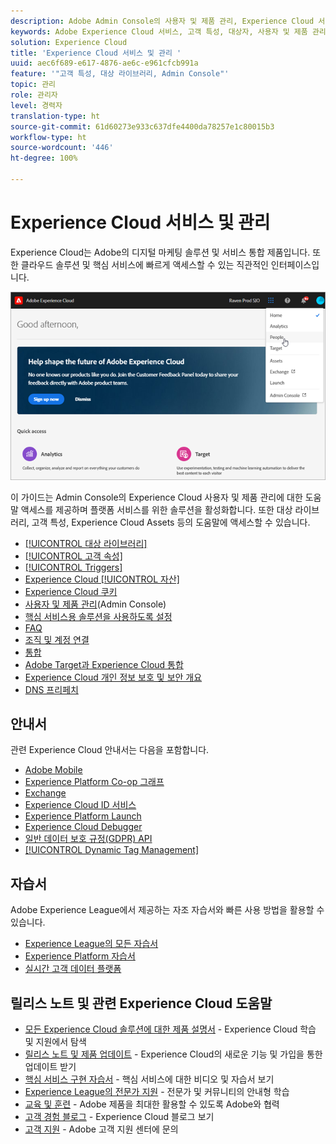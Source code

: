 ```yaml
---
description: Adobe Admin Console의 사용자 및 제품 관리, Experience Cloud 서비스의 솔루션 활성화, 대상자 라이브러리, 고객 특성, Experience Cloud 자산 등에 대해 알아봅니다.
keywords: Adobe Experience Cloud 서비스, 고객 특성, 대상자, 사용자 및 제품 관리
solution: Experience Cloud
title: 'Experience Cloud 서비스 및 관리 '
uuid: aec6f689-e617-4876-ae6c-e961cfcb991a
feature: '"고객 특성, 대상 라이브러리, Admin Console"'
topic: 관리
role: 관리자
level: 경력자
translation-type: ht
source-git-commit: 61d60273e933c637dfe4400da78257e1c80015b3
workflow-type: ht
source-wordcount: '446'
ht-degree: 100%

---
```



# Experience Cloud 서비스 및 관리

Experience Cloud는 Adobe의 디지털 마케팅 솔루션 및 서비스 통합 제품입니다. 또한 클라우드 솔루션 및 핵심 서비스에 빠르게 액세스할 수 있는 직관적인 인터페이스입니다.

![Experience Cloud](assets/cloud-pulldown.png)

이 가이드는 Admin Console의 Experience Cloud 사용자 및 제품 관리에 대한 도움말 액세스를 제공하며 플랫폼 서비스를 위한 솔루션을 활성화합니다. 또한 대상 라이브러리, 고객 특성, Experience Cloud Assets 등의 도움말에 액세스할 수 있습니다.

* [[!UICONTROL 대상 라이브러리]](audience-library/audience-library.md)
* [[!UICONTROL 고객 속성]](attributes/attributes.md)
* [[!UICONTROL Triggers]](activation/triggers.md)
* [Experience Cloud [!UICONTROL 자산]](experience-cloud-assets/experience-cloud-assets.md)
* [Experience Cloud 쿠키](cookies/cookies-privacy.md)
* [사용자 및 제품 관리](admin-getting-started/admin-getting-started.md)(Admin Console)
* [핵심 서비스용 솔루션을 사용하도록 설정](core-services/core-services.md)
* [FAQ](admin-getting-started/admin-getting-started.md)
* [조직 및 계정 연결](admin-getting-started/organizations.md)
* [통합](marketing-cloud-integrations.md)
* [Adobe Target과 Experience Cloud 통합](https://docs.adobe.com/content/help/ko-KR/target/using/integrate/a4t/a4t.html)
* [Experience Cloud 개인 정보 보호 및 보안 개요](assets/Adobe-Marketing-Cloud-Privacy-and-Security-Overview.pdf)
* [DNS 프리페치](admin-getting-started/admin-getting-started.md#concept_6BC8C6856E3644F8956D7AD0A96383B7)

## 안내서

관련 Experience Cloud 안내서는 다음을 포함합니다.

* [Adobe Mobile](https://docs.adobe.com/content/help/ko-KR/mobile-services/using/home.html)
* [Experience Platform Co-op 그래프](https://docs.adobe.com/content/help/ko-KR/device-co-op/using/home.html)
* [Exchange](https://experiencecloud.adobeexchange.com/)
* [Experience Cloud ID 서비스](https://docs.adobe.com/content/help/ko-KR/id-service/using/home.html)
* [Experience Platform Launch](https://docs.adobelaunch.com/)
* [Experience Cloud Debugger](https://docs.adobe.com/content/help/ko-KR/debugger/using/experience-cloud-debugger.html)
* [일반 데이터 보호 규정(GDPR) API](https://www.adobe.io/apis/experiencecloud/gdpr.html)
* [[!UICONTROL Dynamic Tag Management]](https://docs.adobe.com/content/help/ko-KR/dtm/using/dtm-home.html)

## 자습서

Adobe Experience League에서 제공하는 자조 자습서와 빠른 사용 방법을 활용할 수 있습니다.

* [Experience League의 모든 자습서](https://experienceleague.corp.adobe.com/?lang=ko-kr#quick-how-tos)
* [Experience Platform 자습서](https://experienceleague.corp.adobe.com/docs/core-services-learn/tutorials/overview.html?lang=ko-kr)
* [실시간 고객 데이터 플랫폼](https://experienceleague.corp.adobe.com/docs/platform-learn/tutorials/rtcdp/understanding-the-real-time-customer-data-platform.html?lang=ko-kr)

## 릴리스 노트 및 관련 Experience Cloud 도움말

* [모든 Experience Cloud 솔루션에 대한 제품 설명서](https://docs.adobe.com/content/help/ko-KR/experience-cloud/user-guides/home.html) - Experience Cloud 학습 및 지원에서 탐색
* [릴리스 노트 및 제품 업데이트](https://docs.adobe.com/content/help/ko-KR/release-notes/experience-cloud/current.html) - Experience Cloud의 새로운 기능 및 가입을 통한 업데이트 받기
* [핵심 서비스 구현 자습서](https://docs.adobe.com/content/help/en/core-services-learn/tutorials/overview.html) - 핵심 서비스에 대한 비디오 및 자습서 보기
* [Experience League의 전문가 지원](https://landing.adobe.com/experience-league/) - 전문가 및 커뮤니티의 안내형 학습
* [교육 및 훈련](https://helpx.adobe.com/kr/learning.html?promoid=KAUDK) - Adobe 제품을 최대한 활용할 수 있도록 Adobe와 협력
* [고객 경험 블로그](https://theblog.adobe.com/customer-experience/) - Experience Cloud 블로그 보기
* [고객 지원](https://helpx.adobe.com/kr/contact/enterprise-support.ec.html) - Adobe 고객 지원 센터에 문의

